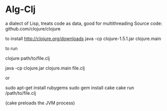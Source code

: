 Alg-Clj
=======

a dialect of Lisp, treats code as data, good for multithreading
Source code: github.com/clojure/clojure

to install
http://clojure.org/downloads
java -cp clojure-1.5.1.jar clojure.main

to run

clojure path/to/file.clj


java -cp clojure.jar clojure.main file.clj

or 

sudo apt-get install rubygems
sudo gem install cake
cake run /path/to/file.clj

(cake preloads the JVM process)